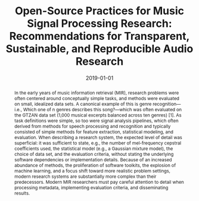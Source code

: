 ---
layout: default-publication
title: "Open-Source Practices for Music Signal Processing Research: Recommendations for Transparent, Sustainable, and Reproducible Audio Research"
collection: publications
permalink: /publications/2019-01-01-mcfee2019opensource
abstract: "In the early years of music information retrieval (MIR), research problems were often centered around conceptually simple tasks, and methods were evaluated on small, idealized data sets. A canonical example of this is genre recognition&#8212;i.e., Which one of n genres describes this song?&#8212;which was often evaluated on the GTZAN data set (1,000 musical excerpts balanced across ten genres) [1]. As task definitions were simple, so too were signal analysis pipelines, which often derived from methods for speech processing and recognition and typically consisted of simple methods for feature extraction, statistical modeling, and evaluation. When describing a research system, the expected level of detail was superficial: it was sufficient to state, e.g., the number of mel-frequency cepstral coefficients used, the statistical model (e.g., a Gaussian mixture model), the choice of data set, and the evaluation criteria, without stating the underlying software dependencies or implementation details. Because of an increased abundance of methods, the proliferation of software toolkits, the explosion of machine learning, and a focus shift toward more realistic problem settings, modern research systems are substantially more complex than their predecessors. Modern MIR researchers must pay careful attention to detail when processing metadata, implementing evaluation criteria, and disseminating results."
date: 2019-01-01
venue: 'IEEE Signal Processing Magazine'
venue_short: 'IEEE SPM'
paperurl: '/files/mcfee2019opensource.pdf'
categories: 
  - Music Information Retrieval
citation: 'McFee, B., Kim, J.W., Cartwright, M., Salamon, J., Bittner, R., Bello, J.P. Open-Source Practices for Music Signal Processing Research: Recommendations for Transparent, Sustainable, and Reproducible Audio Research. In <i>IEEE Signal Processing Magazine</i>, vol. 36(1), 2019.'
---